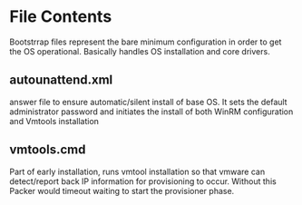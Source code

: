 # File Contents

Bootstrrap files represent the bare minimum configuration in order to get the OS operational.  Basically handles OS installation and core drivers.

## autounattend.xml

answer file to ensure automatic/silent install of base OS.  It sets the default administrator password and initiates the install of both WinRM configuration and Vmtools installation

## vmtools.cmd

Part of early installation, runs vmtool installation so that vmware can detect/report back IP information for provisioning to occur.  Without this Packer would timeout waiting to start the provisioner phase.